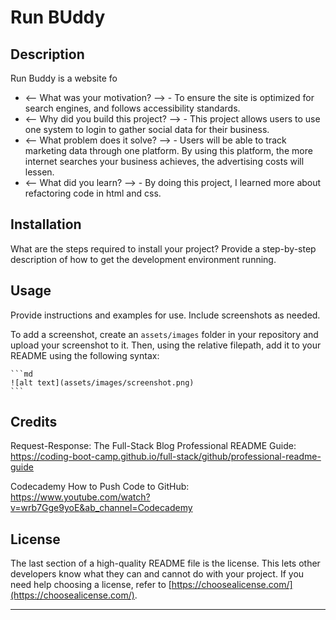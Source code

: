#  Run BUddy

## Description

Run Buddy is a website fo

- <— What was your motivation? —> - To ensure the site is optimized for search engines, and follows accessibility standards.
- <— Why did you build this project? —> - This project allows users to use one system to login to gather social data for their business.
- <— What problem does it solve? —> - Users will be able to track marketing data through one platform. By using this platform, the more internet searches your business achieves, the advertising costs will lessen.
- <— What did you learn? —>  - By doing this project, I learned more about refactoring code in html and css. 

## Installation

What are the steps required to install your project? Provide a step-by-step description of how to get the development environment running.

## Usage

Provide instructions and examples for use. Include screenshots as needed.

To add a screenshot, create an `assets/images` folder in your repository and upload your screenshot to it. Then, using the relative filepath, add it to your README using the following syntax:

    ```md
    ![alt text](assets/images/screenshot.png)
    ```

## Credits

Request-Response: The Full-Stack Blog
Professional README Guide:
https://coding-boot-camp.github.io/full-stack/github/professional-readme-guide

Codecademy
How to Push Code to GitHub:
https://www.youtube.com/watch?v=wrb7Gge9yoE&ab_channel=Codecademy

## License

The last section of a high-quality README file is the license. This lets other developers know what they can and cannot do with your project. If you need help choosing a license, refer to [https://choosealicense.com/](https://choosealicense.com/).

---